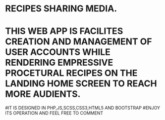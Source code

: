# RECIPES SHARING MEDIA.
# THIS WEB APP IS FACILITES CREATION AND MANAGEMENT OF USER ACCOUNTS WHILE RENDERING EMPRESSIVE PROCETURAL RECIPES ON THE LANDING HOME SCREEN TO REACH MORE AUDIENTS.
#IT IS DESIGNED IN PHP,JS,SCSS,CSS3,HTML5 AND BOOTSTRAP
#ENJOY ITS OPERATION AND FEEL FREE TO COMMENT
